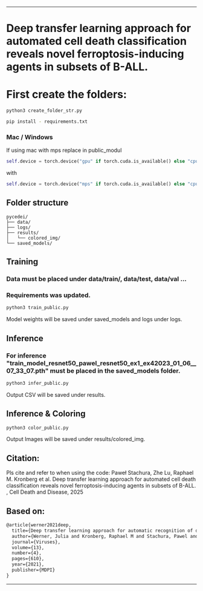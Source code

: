 
---

# Deep transfer learning approach for automated cell death classification reveals novel ferroptosis-inducing agents in subsets of B-ALL. 

# First create the folders:

```sh
python3 create_folder_str.py
```

```sh
pip install - requirements.txt
```

### Mac / Windows
If using mac with mps replace in public_modul
```python
self.device = torch.device("gpu" if torch.cuda.is_available() else "cpu")
```
with
```python
self.device = torch.device("mps" if torch.cuda.is_available() else "cpu")
```

## Folder structure
```
pycedei/ 
├── data/
├── logs/
├── results/
│   └── colored_img/
└── saved_models/
```

## Training

### Data must be placed under data/train/,  data/test, data/val ...
### Requirements was updated. 
```sh
python3 train_public.py
```
Model weights will be saved under saved_models and logs under logs.


## Inference

### For inference "train_model_resnet50_pawel_resnet50_ex1_ex42023_01_06__07_33_07.pth" must be placed in the saved_models folder.

```sh
python3 infer_public.py
```
Output CSV will be saved under results.

## Inference & Coloring
```sh
python3 color_public.py
```
Output Images will be saved under results/colored_img.

## Citation:
Pls cite and refer to when using the code: 
Paweł Stachura, Zhe Lu, Raphael M. Kronberg et al. Deep transfer learning approach for automated cell death classification reveals novel ferroptosis-inducing agents in subsets of B-ALL. , Cell Death and Disease, 2025

## Based on:
```latex
@article{werner2021deep,
  title={Deep transfer learning approach for automatic recognition of drug toxicity and inhibition of SARS-CoV-2},
  author={Werner, Julia and Kronberg, Raphael M and Stachura, Pawel and Ostermann, Philipp N and M{\"u}ller, Lisa and Schaal, Heiner and Bhatia, Sanil and Kather, Jakob N and Borkhardt, Arndt and Pandyra, Aleksandra A and others},
  journal={Viruses},
  volume={13},
  number={4},
  pages={610},
  year={2021},
  publisher={MDPI}
}
```
---